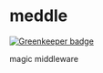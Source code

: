 meddle
======

[![Greenkeeper badge](https://badges.greenkeeper.io/devTristan/meddle.svg)](https://greenkeeper.io/)

magic middleware